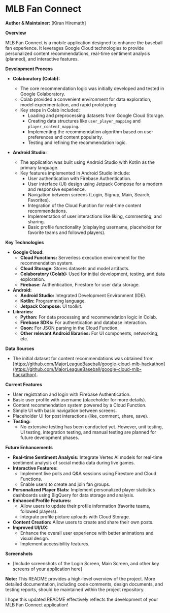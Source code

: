 # MLB Fan Connect

**Author & Maintainer:** [Kiran Hiremath]

**Overview**

MLB Fan Connect is a mobile application designed to enhance the baseball fan experience. It leverages Google Cloud technologies to provide personalized content recommendations, real-time sentiment analysis (planned), and interactive features.

**Development Process**

*   **Colaboratory (Colab):** 
    *   The core recommendation logic was initially developed and tested in Google Colaboratory. 
    *   Colab provided a convenient environment for data exploration, model experimentation, and rapid prototyping. 
    *   Key steps in Colab included:
        *   Loading and preprocessing datasets from Google Cloud Storage. 
        *   Creating data structures like `user_player_mapping` and `player_content_mapping`.
        *   Implementing the recommendation algorithm based on user preferences and content popularity.
        *   Testing and refining the recommendation logic.

*   **Android Studio:**
    *   The application was built using Android Studio with Kotlin as the primary language. 
    *   Key features implemented in Android Studio include:
        *   User authentication with Firebase Authentication.
        *   User interface (UI) design using Jetpack Compose for a modern and responsive experience.
        *   Navigation between screens (Login, Signup, Main, Search, Favorites).
        *   Integration of the Cloud Function for real-time content recommendations.
        *   Implementation of user interactions like liking, commenting, and sharing.
        *   Basic profile functionality (displaying username, placeholder for favorite teams and followed players).

**Key Technologies**

*   **Google Cloud:**
    *   **Cloud Functions:** Serverless execution environment for the recommendation system.
    *   **Cloud Storage:** Stores datasets and model artifacts.
    *   **Colaboratory (Colab):** Used for initial development, testing, and data exploration.
    *   **Firebase:** Authentication, Firestore for user data storage.
*   **Android:** 
    *   **Android Studio:** Integrated Development Environment (IDE).
    *   **Kotlin:** Programming language.
    *   **Jetpack Compose:** UI toolkit.
*   **Libraries:**
    *   **Python:** For data processing and recommendation logic in Colab.
    *   **Firebase SDKs:** For authentication and database interaction.
    *   **Gson:** For JSON parsing in the Cloud Function.
    *   **Other relevant Android libraries:** For UI components, networking, etc.

**Data Sources**

*   The initial dataset for content recommendations was obtained from [https://github.com/MajorLeagueBaseball/google-cloud-mlb-hackathon](https://github.com/MajorLeagueBaseball/google-cloud-mlb-hackathon). 

**Current Features**

*   User registration and login with Firebase Authentication.
*   Basic user profile with username (placeholder for more details).
*   Content recommendation system powered by a Cloud Function.
*   Simple UI with basic navigation between screens.
*   Placeholder UI for post interactions (like, comment, share, save).
*   **Testing:**  
      * No extensive testing has been conducted yet. However, unit testing, UI testing, integration testing, and manual testing are planned for future development phases.

**Future Enhancements**

*   **Real-time Sentiment Analysis:** Integrate Vertex AI models for real-time sentiment analysis of social media data during live games.
*   **Interactive Features:** 
    *   Implement live polls and Q&A sessions using Firestore and Cloud Functions.
    *   Enable users to create and join fan groups.
*   **Personalized Player Stats:** Implement personalized player statistics dashboards using BigQuery for data storage and analysis.
*   **Enhanced Profile Features:** 
    *   Allow users to update their profile information (favorite teams, followed players).
    *   Integrate profile picture uploads with Cloud Storage.
*   **Content Creation:** Allow users to create and share their own posts.
*   **Improved UI/UX:** 
    *   Enhance the overall user experience with better animations and visual design.
    *   Implement accessibility features.

**Screenshots**

*   [Include screenshots of the Login Screen, Main Screen, and other key screens of your application here]

**Note:** This README provides a high-level overview of the project. More detailed documentation, including code comments, design documents, and testing reports, should be maintained within the project repository.

I hope this updated README effectively reflects the development of your MLB Fan Connect application!